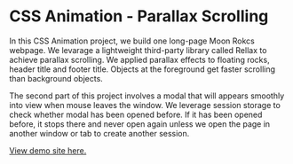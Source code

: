 # CSS Animation - Parallax Scrolling

In this CSS Animation project, we build one long-page Moon Rokcs webpage. We levarage a lightweight third-party library called Rellax to achieve parallax scrolling. We applied parallax effects to floating rocks, header title and footer title. Objects at the foreground get faster scrolling than background objects.

The second part of this project involves a modal that will appears smoothly into view when mouse leaves the window. We leverage session storage to check whether modal has been opened before. If it has been opened before, it stops there and never open again unless we open the page in another window or tab to create another session.

[View demo site here.](http://edwinchen.co/css_animation_parallax_scrolling/)
